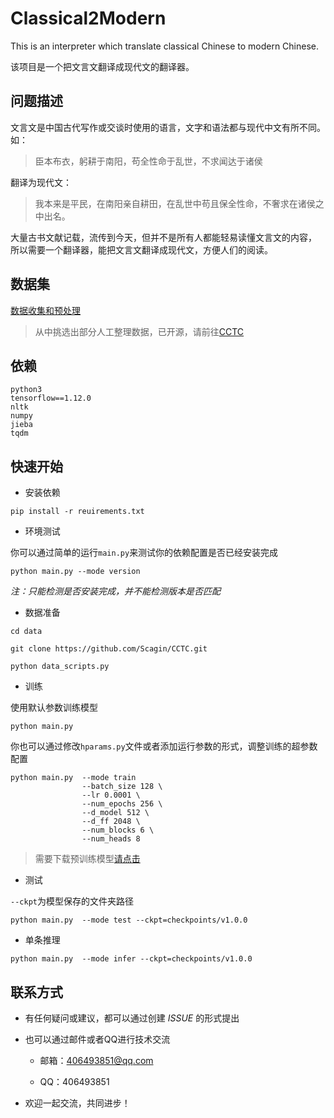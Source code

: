 # Classical2Modern

This is an interpreter which translate classical Chinese to modern Chinese.

该项目是一个把文言文翻译成现代文的翻译器。

## 问题描述

文言文是中国古代写作或交谈时使用的语言，文字和语法都与现代中文有所不同。如：
> 臣本布衣，躬耕于南阳，苟全性命于乱世，不求闻达于诸侯

翻译为现代文：
> 我本来是平民，在南阳亲自耕田，在乱世中苟且保全性命，不奢求在诸侯之中出名。

大量古书文献记载，流传到今天，但并不是所有人都能轻易读懂文言文的内容，
所以需要一个翻译器，能把文言文翻译成现代文，方便人们的阅读。

## 数据集

[数据收集和预处理](data)

> 从中挑选出部分人工整理数据，已开源，请前往[CCTC](https://github.com/Scagin/CCTC)

## 依赖

```
python3
tensorflow==1.12.0
nltk
numpy
jieba
tqdm
```

## 快速开始

- 安装依赖

```shell script
pip install -r reuirements.txt
```

- 环境测试

你可以通过简单的运行`main.py`来测试你的依赖配置是否已经安装完成

```shell script
python main.py --mode version
```

*注：只能检测是否安装完成，并不能检测版本是否匹配*

- 数据准备

```
cd data

git clone https://github.com/Scagin/CCTC.git

python data_scripts.py
```

- 训练

使用默认参数训练模型

```
python main.py
```

你也可以通过修改`hparams.py`文件或者添加运行参数的形式，调整训练的超参数配置

```
python main.py  --mode train
                --batch_size 128 \
                --lr 0.0001 \
                --num_epochs 256 \
                --d_model 512 \
                --d_ff 2048 \
                --num_blocks 6 \
                --num_heads 8

```

> 需要下载预训练模型[请点击](https://pan.baidu.com/s/1WGJ8G8w8BU7qzTZhiuFdsw)

- 测试

`--ckpt`为模型保存的文件夹路径

```
python main.py  --mode test --ckpt=checkpoints/v1.0.0
```

- 单条推理

```
python main.py  --mode infer --ckpt=checkpoints/v1.0.0
```

## 联系方式

 - 有任何疑问或建议，都可以通过创建 *ISSUE* 的形式提出

 - 也可以通过邮件或者QQ进行技术交流

   - 邮箱：406493851@qq.com
   
   - QQ：406493851

 - 欢迎一起交流，共同进步！


